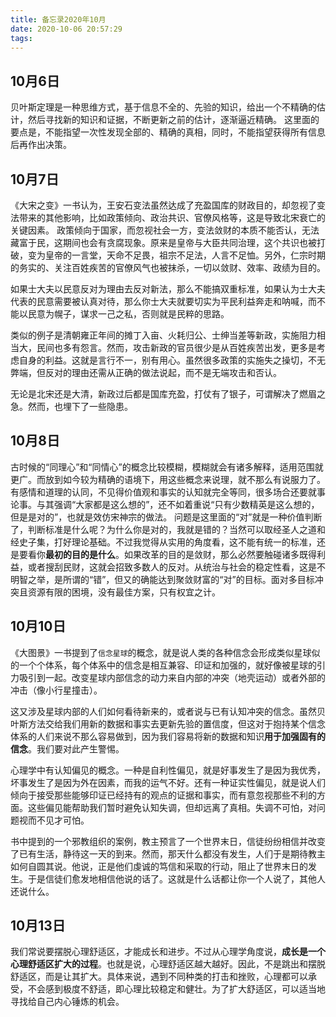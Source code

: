 ```yaml
---
title: 备忘录2020年10月
date: 2020-10-06 20:57:29
tags:
---
```

## 10月6日
贝叶斯定理是一种思维方式，基于信息不全的、先验的知识，给出一个不精确的估计，然后寻找新的知识和证据，不断更新之前的估计，逐渐逼近精确。
这里面的要点是，不能指望一次性发现全部的、精确的真相，同时，不能指望获得所有信息后再作出决策。

## 10月7日
《大宋之变》一书认为，王安石变法虽然达成了充盈国库的财政目的，却忽视了变法带来的其他影响，比如政策倾向、政治共识、官僚风格等，这是导致北宋衰亡的关键因素。
政策倾向于国家，而忽视社会一方，变法敛财的本质不能否认，无法藏富于民，这期间也会有贪腐现象。原来是皇帝与大臣共同治理，这个共识也被打破，变为皇帝的一言堂，天命不足畏，祖宗不足法，人言不足恤。另外，仁宗时期的务实的、关注百姓疾苦的官僚风气也被抹杀，一切以敛财、效率、政绩为目的。

如果士大夫以民意反对为理由去反对新法，那么不能搞双重标准，如果认为士大夫代表的民意需要被认真对待，那么你士大夫就要切实为平民利益奔走和呐喊，而不能以民意为幌子，谋求一己之私，否则就是民粹的思路。

类似的例子是清朝雍正年间的摊丁入亩、火耗归公、士绅当差等新政，实施阻力相当大，民间也多有怨言。然而，攻击新政的官员很少是从百姓疾苦出发，更多是考虑自身的利益。这就是言行不一，别有用心。虽然很多政策的实施失之操切，不无弊端，但反对的理由还需从正确的做法说起，而不是无端攻击和否认。

无论是北宋还是大清，新政过后都是国库充盈，打仗有了银子，可谓解决了燃眉之急。然而，也埋下了一些隐患。

## 10月8日
古时候的“同理心”和“同情心”的概念比较模糊，模糊就会有诸多解释，适用范围就更广。而放到如今较为精确的语境下，用这些概念来说理，就不那么有说服力了。有感情和道理的认同，不见得价值观和事实的认知就完全等同，很多场合还要就事论事。与其强调“大家都是这么想的”，还不如着重说“只有少数精英是这么想的，但是是对的”，也就是效仿宋神宗的做法。
问题是这里面的“对”就是一种价值判断了，判断标准是什么呢？为什么你是对的，我就是错的？当然可以取经圣人之道和经史子集，打好理论基础。不过我觉得从实用的角度看，这不能有统一的标准，还是要看你**最初的目的是什么**。如果改革的目的是敛财，那么必然要触碰诸多既得利益，或者搜刮民财，这就会招致多数人的反对。从统治与社会的稳定性看，这是不明智之举，是所谓的“错”，但又的确能达到聚敛财富的“对”的目标。面对多目标冲突且资源有限的困境，没有最佳方案，只有权宜之计。

## 10月10日
《大图景》一书提到了`信念星球`的概念，就是说人类的各种信念会形成类似星球似的一个个体系，每个体系中的信念是相互兼容、印证和加强的，就好像被星球的引力吸引到一起。改变星球内部信念的动力来自内部的冲突（地壳运动）或者外部的冲击（像小行星撞击）。

这又涉及星球内部的人们如何看待新来的，或者说与已有认知冲突的信念。虽然贝叶斯方法交给我们用新的数据和事实去更新先验的置信度，但这对于抱持某个信念体系的人们来说不那么容易做到，因为我们容易将新的数据和知识**用于加强固有的信念**。我们要对此产生警惕。

心理学中有认知偏见的概念。一种是自利性偏见，就是好事发生了是因为我优秀，坏事发生了是因为外在因素，而我的运气不好。还有一种证实性偏见，就是说人们倾向于接受那些能够印证已经持有的观点的证据和事实，而有意忽视那些不利的方面。这些偏见能帮助我们暂时避免认知失调，但却远离了真相。失调不可怕，对问题视而不见才可怕。

书中提到的一个邪教组织的案例，教主预言了一个世界末日，信徒纷纷相信并改变了已有生活，静待这一天的到来。然而，那天什么都没有发生，人们于是期待教主如何自圆其说。他说，正是他们虔诚的笃信和采取的行动，阻止了世界末日的发生。于是信徒们愈发地相信他说的话了。这就是什么话都让你一个人说了，其他人还说什么。

## 10月13日
我们常说要摆脱心理舒适区，才能成长和进步。不过从心理学角度说，**成长是一个心理舒适区扩大的过程**。也就是说，心理舒适区越大越好。因此，不是跳出和摆脱舒适区，而是让其扩大。具体来说，遇到不同种类的打击和挫败，心理都可以承受，不会感到极度不舒适，即心理比较稳定和健壮。为了扩大舒适区，可以适当地寻找给自己内心锤炼的机会。
